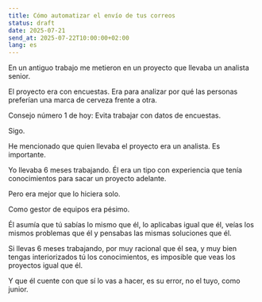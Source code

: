 ```yaml
---
title: Cómo automatizar el envío de tus correos
status: draft
date: 2025-07-21
send_at: 2025-07-22T10:00:00+02:00
lang: es
---
```


En un antiguo trabajo me metieron en un proyecto que llevaba un analista senior. 

El proyecto era con encuestas. Era para analizar por qué las personas preferían una marca de cerveza frente a otra.

Consejo número 1 de hoy: Evita trabajar con datos de encuestas. 

Sigo. 

He mencionado que quien llevaba el proyecto era un analista. Es importante. 

Yo llevaba 6 meses trabajando. Él era un tipo con experiencia que tenía conocimientos para sacar un proyecto adelante.

Pero era mejor que lo hiciera solo.

Como gestor de equipos era pésimo.

Él asumía que tú sabías lo mismo que él, lo aplicabas igual que él, veías los mismos problemas que él y pensabas las mismas soluciones que él.

Si llevas 6 meses trabajando, por muy racional que él sea, y muy bien tengas interiorizados tú los conocimientos, es imposible que veas los proyectos igual que él.

Y que él cuente con que sí lo vas a hacer, es su error, no el tuyo, como junior. 
